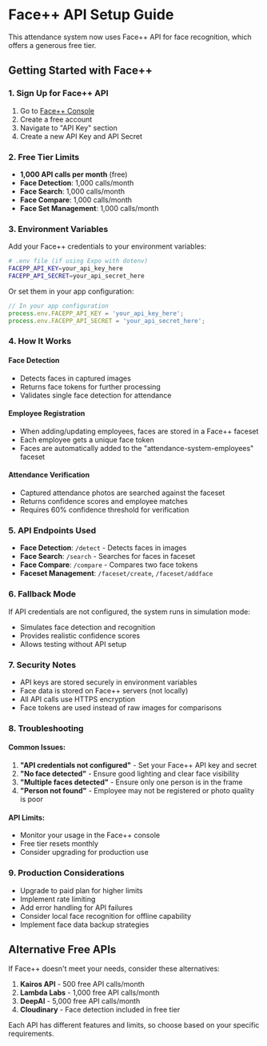 # Face++ API Setup Guide

This attendance system now uses Face++ API for face recognition, which offers a generous free tier.

## Getting Started with Face++

### 1. Sign Up for Face++ API
1. Go to [Face++ Console](https://console.faceplusplus.com/)
2. Create a free account
3. Navigate to "API Key" section
4. Create a new API Key and API Secret

### 2. Free Tier Limits
- **1,000 API calls per month** (free)
- **Face Detection**: 1,000 calls/month
- **Face Search**: 1,000 calls/month  
- **Face Compare**: 1,000 calls/month
- **Face Set Management**: 1,000 calls/month

### 3. Environment Variables
Add your Face++ credentials to your environment variables:

```bash
# .env file (if using Expo with dotenv)
FACEPP_API_KEY=your_api_key_here
FACEPP_API_SECRET=your_api_secret_here
```

Or set them in your app configuration:

```typescript
// In your app configuration
process.env.FACEPP_API_KEY = 'your_api_key_here';
process.env.FACEPP_API_SECRET = 'your_api_secret_here';
```

### 4. How It Works

#### Face Detection
- Detects faces in captured images
- Returns face tokens for further processing
- Validates single face detection for attendance

#### Employee Registration
- When adding/updating employees, faces are stored in a Face++ faceset
- Each employee gets a unique face token
- Faces are automatically added to the "attendance-system-employees" faceset

#### Attendance Verification
- Captured attendance photos are searched against the faceset
- Returns confidence scores and employee matches
- Requires 60% confidence threshold for verification

### 5. API Endpoints Used

- **Face Detection**: `/detect` - Detects faces in images
- **Face Search**: `/search` - Searches for faces in faceset
- **Face Compare**: `/compare` - Compares two face tokens
- **Faceset Management**: `/faceset/create`, `/faceset/addface`

### 6. Fallback Mode
If API credentials are not configured, the system runs in simulation mode:
- Simulates face detection and recognition
- Provides realistic confidence scores
- Allows testing without API setup

### 7. Security Notes
- API keys are stored securely in environment variables
- Face data is stored on Face++ servers (not locally)
- All API calls use HTTPS encryption
- Face tokens are used instead of raw images for comparisons

### 8. Troubleshooting

#### Common Issues:
1. **"API credentials not configured"** - Set your Face++ API key and secret
2. **"No face detected"** - Ensure good lighting and clear face visibility
3. **"Multiple faces detected"** - Ensure only one person is in the frame
4. **"Person not found"** - Employee may not be registered or photo quality is poor

#### API Limits:
- Monitor your usage in the Face++ console
- Free tier resets monthly
- Consider upgrading for production use

### 9. Production Considerations
- Upgrade to paid plan for higher limits
- Implement rate limiting
- Add error handling for API failures
- Consider local face recognition for offline capability
- Implement face data backup strategies

## Alternative Free APIs

If Face++ doesn't meet your needs, consider these alternatives:

1. **Kairos API** - 500 free API calls/month
2. **Lambda Labs** - 1,000 free API calls/month  
3. **DeepAI** - 5,000 free API calls/month
4. **Cloudinary** - Face detection included in free tier

Each API has different features and limits, so choose based on your specific requirements. 